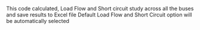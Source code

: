 This code calculated, Load Flow and Short circuit study across all the buses and save results to Excel file
Default Load Flow and Short Circuit option will be automatically selected
